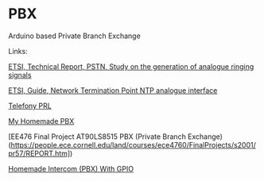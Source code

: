 # PBX
Arduino based Private Branch Exchange


Links:

[ETSI, Technical Report, PSTN, Study on the generation of analogue ringing signals](https://www.etsi.org/deliver/etsi_tr/101700_101799/101768/01.01.01_60/tr_101768v010101p.pdf)

[ETSI, Guide, Network Termination Point NTP analogue interface](https://www.etsi.org/deliver/etsi_eg/201100_201199/201188/01.02.01_60/eg_201188v010201p.pdf)

[Telefony PRL](http://telesfor99.org)

[My Homemade PBX](http://wandel.ca/homepage/pbx.html)

[EE476 Final Project AT90LS8515 PBX (Private Branch Exchange)(https://people.ece.cornell.edu/land/courses/ece4760/FinalProjects/s2001/pr57/REPORT.htm])

[Homemade Intercom (PBX) With GPIO](https://www.instructables.com/id/Homemade-Intercom-PBX-With-GPIO/#discuss)
